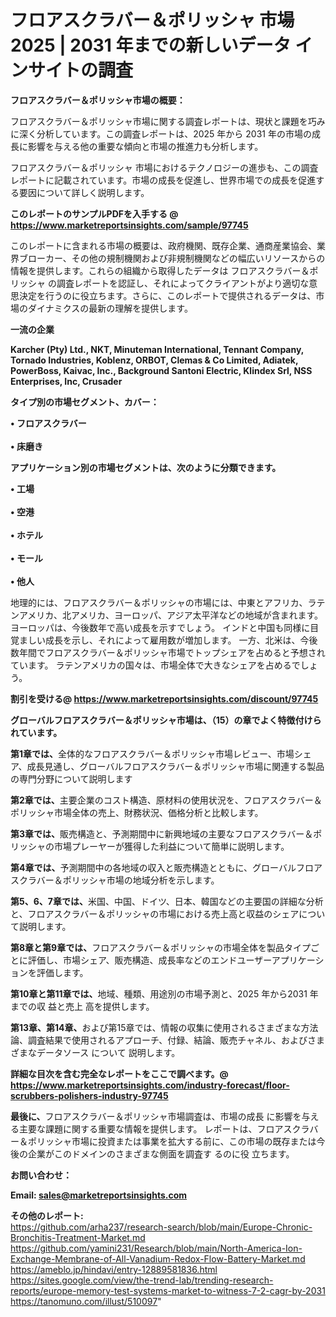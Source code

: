 # フロアスクラバー＆ポリッシャ 市場 2025 | 2031 年までの新しいデータ インサイトの調査

<strong><b>フロアスクラバー＆ポリッシャ市場の概要：</b></strong>

フロアスクラバー＆ポリッシャ市場に関する調査レポートは、現状と課題を巧みに深く分析しています。この調査レポートは、2025 年から 2031 年の市場の成長に影響を与える他の重要な傾向と市場の推進力も分析します。

フロアスクラバー＆ポリッシャ 市場におけるテクノロジーの進歩も、この調査レポートに記載されています。市場の成長を促進し、世界市場での成長を促進する要因について詳しく説明します。

<strong>このレポートのサンプルPDFを入手する @ <a href=https://www.marketreportsinsights.com/sample/97745>https://www.marketreportsinsights.com/sample/97745</a></strong>

このレポートに含まれる市場の概要は、政府機関、既存企業、通商産業協会、業界ブローカー、その他の規制機関および非規制機関などの幅広いリソースからの情報を提供します。これらの組織から取得したデータは フロアスクラバー＆ポリッシャ の調査レポートを認証し、それによってクライアントがより適切な意思決定を行うのに役立ちます。さらに、このレポートで提供されるデータは、市場のダイナミクスの最新の理解を提供します。

<strong>一流の企業</strong>

<strong><b>Karcher (Pty) Ltd., NKT, Minuteman International, Tennant Company, Tornado Industries, Koblenz, ORBOT, Clemas & Co Limited, Adiatek, PowerBoss, Kaivac, Inc., Background Santoni Electric, Klindex Srl, NSS Enterprises, Inc, Crusader</b></strong>

<strong><b>タイプ別の市場セグメント、カバー：</b></strong>

<strong>• フロアスクラバー<br><br>• 床磨き</strong>

<strong><b>アプリケーション別の市場セグメントは、次のように分類できます。</b></strong>

<strong>• 工場<br><br>• 空港<br><br>• ホテル<br><br>• モール<br><br>• 他人</strong>

 地理的には、フロアスクラバー＆ポリッシャの市場には、中東とアフリカ、ラテンアメリカ、北アメリカ、ヨーロッパ、アジア太平洋などの地域が含まれます。 ヨーロッパは、今後数年で高い成長を示すでしょう。 インドと中国も同様に目覚ましい成長を示し、それによって雇用数が増加します。 一方、北米は、今後数年間でフロアスクラバー＆ポリッシャ市場でトップシェアを占めると予想されています。 ラテンアメリカの国々は、市場全体で大きなシェアを占めるでしょう。

<strong>割引を受ける@ <a href=https://www.marketreportsinsights.com/discount/97745>https://www.marketreportsinsights.com/discount/97745</a></strong>

<strong><b>グローバルフロアスクラバー＆ポリッシャ市場は、（15）の章でよく特徴付けられています。</b></strong>

<strong><b>第</b></strong><strong><b>1章では、</b></strong>全体的なフロアスクラバー＆ポリッシャ市場レビュー、市場シェア、成長見通し、グローバルフロアスクラバー＆ポリッシャ市場に関連する製品の専門分野について説明します

<strong><b>第2章では、</b></strong>主要企業のコスト構造、原材料の使用状況を、フロアスクラバー＆ポリッシャ市場全体の売上、財務状況、価格分析と比較します。

<strong><b>第3章では、</b></strong>販売構造と、予測期間中に新興地域の主要なフロアスクラバー＆ポリッシャの市場プレーヤーが獲得した利益について簡単に説明します。

<strong><b>第4章では、</b></strong>予測期間中の各地域の収入と販売構造とともに、グローバルフロアスクラバー＆ポリッシャ市場の地域分析を示します。

<strong><b>第5、6、7章では、</b></strong>米国、中国、ドイツ、日本、韓国などの主要国の詳細な分析と、フロアスクラバー＆ポリッシャの市場における売上高と収益のシェアについて説明します。

<strong><b>第8章と第9章では、</b></strong>フロアスクラバー＆ポリッシャの市場全体を製品タイプごとに評価し、市場シェア、販売構造、成長率などのエンドユーザーアプリケーションを評価します。

<strong><b>第10章と第11章では、</b></strong>地域、種類、用途別の市場予測と、2025 年から2031 年までの収 益と売上 高を提供します。

<strong><b>第13章、第14章、</b></strong>および第15章では、情報の収集に使用されるさまざまな方法論、調査結果で使用されるアプローチ、付録、結論、販売チャネル、およびさまざまなデータソース について 説明します。

<strong>詳細な目次を含む完全なレポートをここで調べます。@ <a href=https://www.marketreportsinsights.com/industry-forecast/floor-scrubbers-polishers-industry-97745>https://www.marketreportsinsights.com/industry-forecast/floor-scrubbers-polishers-industry-97745</a></strong>

<strong><b>最後に、</b></strong>フロアスクラバー＆ポリッシャ市場調査は、市場の成長 に影響を</a>与える主要な課題に関する重要な情報を提供します。 レポートは、フロアスクラバー＆ポリッシャ市場に投資または事業を拡大する前に、この市場の既存または今後の企業がこのドメインのさまざまな側面を調査す るのに役 立ちます。

<strong><b>お問い合わせ：</b></strong>

<strong>Email: </strong><a href=mailto:sales@marketreportsinsights.com><strong>sales@marketreportsinsights.com</strong></a>

<strong>その他のレポート:</strong>
<br>
<a href=https://github.com/arha237/research-search/blob/main/Europe-Chronic-Bronchitis-Treatment-Market.md>https://github.com/arha237/research-search/blob/main/Europe-Chronic-Bronchitis-Treatment-Market.md</a>
<br>
<a href=https://github.com/yamini231/Research/blob/main/North-America-Ion-Exchange-Membrane-of-All-Vanadium-Redox-Flow-Battery-Market.md>https://github.com/yamini231/Research/blob/main/North-America-Ion-Exchange-Membrane-of-All-Vanadium-Redox-Flow-Battery-Market.md</a>
<br>
<a href=https://ameblo.jp/hindavi/entry-12889581836.html>https://ameblo.jp/hindavi/entry-12889581836.html</a>
<br>
<a href=https://sites.google.com/view/the-trend-lab/trending-research-reports/europe-memory-test-systems-market-to-witness-7-2-cagr-by-2031>https://sites.google.com/view/the-trend-lab/trending-research-reports/europe-memory-test-systems-market-to-witness-7-2-cagr-by-2031</a>
<br>
<a href=https://tanomuno.com/illust/510097>https://tanomuno.com/illust/510097</a>"
